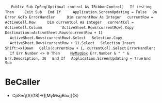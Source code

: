&nbsp;&nbsp;&nbsp;&nbsp;
`Public Sub CpSeq(Optional control As IRibbonControl)`
&nbsp;&nbsp;&nbsp;&nbsp;`If testing Then`
&nbsp;&nbsp;&nbsp;&nbsp;&nbsp;&nbsp;&nbsp;&nbsp;`Exit Sub`
&nbsp;&nbsp;&nbsp;&nbsp;`End If`
&nbsp;&nbsp;&nbsp;&nbsp;
&nbsp;&nbsp;&nbsp;&nbsp;`Application.ScreenUpdating = False`
&nbsp;&nbsp;&nbsp;&nbsp;`On Error GoTo ErrorHandler`
&nbsp;&nbsp;&nbsp;&nbsp;
&nbsp;&nbsp;&nbsp;&nbsp;`Dim currentRow As Integer`
&nbsp;&nbsp;&nbsp;&nbsp;`currentRow = ActiveCell.Row`
&nbsp;&nbsp;&nbsp;&nbsp;
&nbsp;&nbsp;&nbsp;&nbsp;`Dim currentCol As Integer`
&nbsp;&nbsp;&nbsp;&nbsp;`currentCol = ActiveCell.Column`
&nbsp;&nbsp;&nbsp;&nbsp;
&nbsp;&nbsp;&nbsp;&nbsp;
&nbsp;&nbsp;&nbsp;&nbsp;`'ActiveSheet.Rows(currentRow).Copy Destination:=ActiveSheet.Rows(currentRow + 1)`
&nbsp;&nbsp;&nbsp;&nbsp;
&nbsp;&nbsp;&nbsp;&nbsp;`ActiveSheet.Rows(currentRow).Select`
&nbsp;&nbsp;&nbsp;&nbsp;`Selection.Copy`
&nbsp;&nbsp;&nbsp;&nbsp;`ActiveSheet.Rows(currentRow + 1).Select`
&nbsp;&nbsp;&nbsp;&nbsp;`Selection.Insert Shift:=xlDown`
&nbsp;&nbsp;&nbsp;&nbsp;`Cells(currentRow + 1, currentCol).Select`
`ErrorHandler:`
&nbsp;&nbsp;&nbsp;&nbsp;`If Err.Number <> 0 Then`
&nbsp;&nbsp;&nbsp;&nbsp;&nbsp;&nbsp;&nbsp;&nbsp;[`MyMsgBox`](MyMsgBox)` Err.Number & " " & Err.Description, 30`
&nbsp;&nbsp;&nbsp;&nbsp;`End If`
&nbsp;&nbsp;&nbsp;&nbsp;`Application.ScreenUpdating = True`
`End Sub`


# BeCaller
- CpSeq{S}(18)->[[MyMsgBox]]{S}

